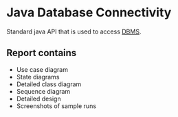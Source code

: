 # Java Database Connectivity
Standard java API that is used to access [DBMS](https://github.com/elsayed5454/DBMS).
## Report contains
- Use case diagram
- State diagrams
- Detailed class diagram
- Sequence diagram
- Detailed design
- Screenshots of sample runs
